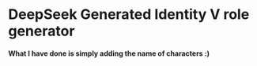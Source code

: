 # DeepSeek Generated Identity V role generator
#### What I have done is simply adding the name of characters :)
